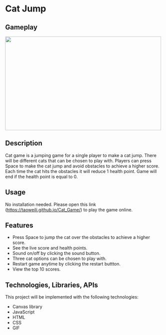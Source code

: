 # **Cat Jump**


## **Gameplay**
<img src="https://github.com/TaoweiLi/Cat_Game/raw/main/asset/gameplay.gif" width="500" height="300">

## **Description**

Cat game is a jumping game for a single player to make a cat jump. There will be different cats that can be chosen to play with. Players can press Space to make the cat jump and avoid obstacles to achieve a higher score. Each time the cat hits the obstacles it will reduce 1 health point. Game will end if the health point is equal to 0.

## **Usage**
No installation needed. Please open this link (https://taoweili.github.io/Cat_Game/) to play the game online.

## **Features**

- Press Space to jump the cat over the obstacles to achieve a higher score.
- See the live score and health points.
- Sound on/off by clicking the sound button.
- Three cat options can be chosen to play with.
- Restart game anytime by clicking the restart buttton.
- View the top 10 scores.

## **Technologies, Libraries, APIs**

​​This project will be implemented with the following technologies:
- Canvas library
- JavaScript
- HTML
- CSS
- GIF


